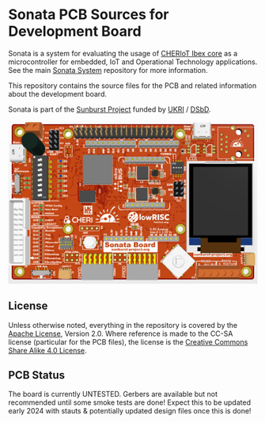 # Sonata PCB Sources for Development Board

Sonata is a system for evaluating the usage of [CHERIoT Ibex core](https://github.com/microsoft/cheriot-ibex) as a microcontroller for embedded, IoT and Operational Technology applications.
See the main [Sonata System](https://github.com/lowRISC/sonata-system) repository for more information.

This repository contains the source files for the PCB and related information about the development board.

Sonata is part of the [Sunburst Project](https://www.sunburst-project.org) funded by [UKRI](https://www.ukri.org/) / [DSbD](https://www.dsbd.tech/).

![](doc/sonata-render.png)

## License

Unless otherwise noted, everything in the repository is covered by the [Apache License](https://www.apache.org/licenses/LICENSE-2.0.html), Version 2.0. Where reference is made to the CC-SA license (particular for the PCB files), the license is the [Creative Commons Share Alike 4.0 License](https://creativecommons.org/licenses/by-sa/4.0/).

## PCB Status

The board is currently UNTESTED. Gerbers are available but not recommended until some smoke tests are done! Expect this to be updated early 2024 with stauts & potentially updated design files once this is done!
